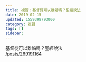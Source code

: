 ```yaml
---
title: 複習：基督徒可以離婚嗎？聖經說法
date: 2019-02-15
updated: 1559398793000
category: 複習
tags: []
sidebar: 
---
```


<p>基督徒可以離婚嗎？聖經說法<br/>
<a href="/posts/269191164" target="_blank">/posts/269191164</a></p>
<p> </p>
